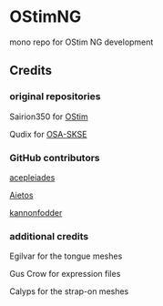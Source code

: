# OStimNG
mono repo for OStim NG development

## Credits

### original repositories

Sairion350 for [OStim](https://github.com/Sairion350/OStim)

Qudix for [OSA-SKSE](https://github.com/Qudix/OSA-SKSE)

### GitHub contributors

[acepleiades](https://github.com/acepleiades/)

[Aietos](https://github.com/Aietos)

[kannonfodder](https://github.com/kannonfodder)

### additional credits

Egilvar for the tongue meshes

Gus Crow for expression files

Calyps for the strap-on meshes